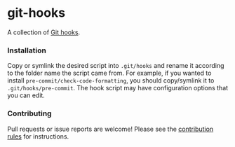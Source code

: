# git-hooks

A collection of [Git hooks](https://git-scm.com/docs/githooks).

### Installation

Copy or symlink the desired script into `.git/hooks` and rename it according to the folder name the script came from. For example, if you wanted to install `pre-commit/check-code-formatting`, you should copy/symlink it to `.git/hooks/pre-commit`. The hook script may have configuration options that you can edit.

### Contributing

Pull requests or issue reports are welcome! Please see the [contribution rules](https://github.com/per1234/git-hooks/blob/master/.github/CONTRIBUTING.md) for instructions.
